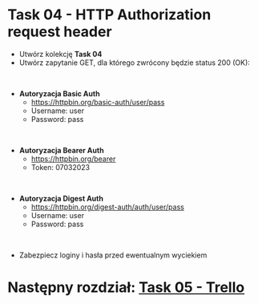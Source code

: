 # Task 04 - HTTP Authorization request header

* Utwórz kolekcję **Task 04** 
* Utwórz zapytanie GET, dla którego zwrócony będzie status 200 (OK):

<br>

* **Autoryzacja Basic Auth**
  * https://httpbin.org/basic-auth/user/pass
  * Username: user 
  * Password: pass

<br>

* **Autoryzacja Bearer Auth**
  * https://httpbin.org/bearer
  * Token: 07032023

<br>

* **Autoryzacja Digest Auth**
  * https://httpbin.org/digest-auth/auth/user/pass
  * Username: user 
  * Password: pass

<br>

* Zabezpiecz loginy i hasła przed ewentualnym wyciekiem

# Następny rozdział: [Task 05 - Trello](05-task-trello.md)
